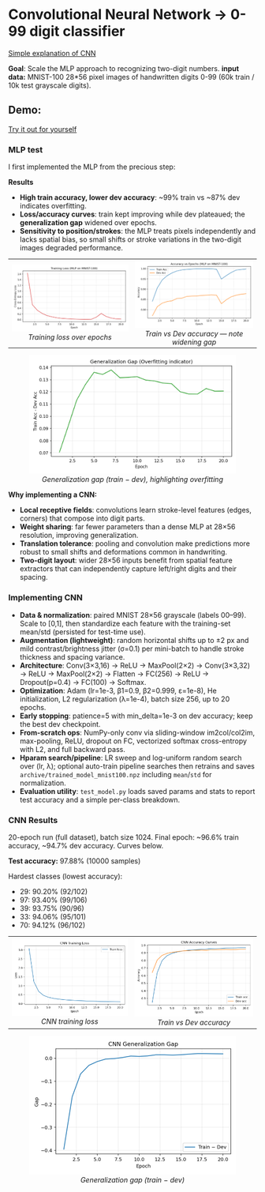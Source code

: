 # Convolutional Neural Network -> 0-99 digit classifier

[Simple explanation of CNN](https://www.youtube.com/watch?v=QzY57FaENXg)

**Goal**: Scale the MLP approach to recognizing two-digit numbers.
**input data:** MNIST-100 28*56 pixel images of handwritten digits 0-99 (60k train / 10k test grayscale digits).


## Demo: 
[Try it out for yourself](https://huggingface.co/spaces/Eli181927/0-99_Classification)




### MLP test
I first implemented the MLP from the precious step: 

**Results**
- **High train accuracy, lower dev accuracy**: ~99% train vs ~87% dev indicates overfitting.
- **Loss/accuracy curves**: train kept improving while dev plateaued; the **generalization gap** widened over epochs.
- **Sensitivity to position/strokes**: the MLP treats pixels independently and lacks spatial bias, so small shifts or stroke variations in the two-digit images degraded performance.

<table>
  <tr>
    <td align="center">
      <img src="assets/loss_curve.png" alt="Loss curve" width="420"/><br/>
      <em>Training loss over epochs</em>
    </td>
    <td align="center">
      <img src="assets/accuracy_curves.png" alt="Accuracy curves" width="420"/><br/>
      <em>Train vs Dev accuracy — note widening gap</em>
    </td>
  </tr>
  
</table>

<p align="center">
  <img src="assets/generalization_gap.png" alt="Generalization gap" width="420"/><br/>
  <em>Generalization gap (train − dev), highlighting overfitting</em>
</p>

**Why implementing a CNN:**

- **Local receptive fields**: convolutions learn stroke-level features (edges, corners) that compose into digit parts.
- **Weight sharing**: far fewer parameters than a dense MLP at 28×56 resolution, improving generalization.
- **Translation tolerance**: pooling and convolution make predictions more robust to small shifts and deformations common in handwriting.
- **Two-digit layout**: wider 28×56 inputs benefit from spatial feature extractors that can independently capture left/right digits and their spacing.

### Implementing CNN
- **Data & normalization**: paired MNIST 28×56 grayscale (labels 00–99). Scale to [0,1], then standardize each feature with the training-set mean/std (persisted for test-time use). 
- **Augmentation (lightweight)**: random horizontal shifts up to ±2 px and mild contrast/brightness jitter (σ=0.1) per mini-batch to handle stroke thickness and spacing variance.
- **Architecture**: Conv(3×3,16) → ReLU → MaxPool(2×2) → Conv(3×3,32) → ReLU → MaxPool(2×2) → Flatten → FC(256) → ReLU → Dropout(p=0.4) → FC(100) → Softmax.
- **Optimization**: Adam (lr=1e-3, β1=0.9, β2=0.999, ε=1e-8), He initialization, L2 regularization (λ=1e-4), batch size 256, up to 20 epochs.
- **Early stopping**: patience=5 with min_delta=1e-3 on dev accuracy; keep the best dev checkpoint.
- **From-scratch ops**: NumPy-only conv via sliding-window im2col/col2im, max-pooling, ReLU, dropout on FC, vectorized softmax cross-entropy with L2, and full backward pass.
- **Hparam search/pipeline**: LR sweep and log-uniform random search over (lr, λ); optional auto-train pipeline searches then retrains and saves `archive/trained_model_mnist100.npz` including `mean`/`std` for normalization.
- **Evaluation utility**: `test_model.py` loads saved params and stats to report test accuracy and a simple per-class breakdown.

### CNN Results
20-epoch run (full dataset), batch size 1024. Final epoch: ~96.6% train accuracy, ~94.7% dev accuracy. Curves below.

**Test accuracy:** 97.88% (10000 samples)

Hardest classes (lowest accuracy):
- 29: 90.20% (92/102)
- 97: 93.40% (99/106)
- 39: 93.75% (90/96)
- 33: 94.06% (95/101)
- 70: 94.12% (96/102)




<table>
  <tr>
    <td align="center">
      <img src="assets/CNN/loss.png" alt="CNN Loss curve" width="420"/><br/>
      <em>CNN training loss</em>
    </td>
    <td align="center">
      <img src="assets/CNN/accuracy.png" alt="CNN Accuracy curves" width="420"/><br/>
      <em>Train vs Dev accuracy </em>
    </td>
  </tr>
</table>

<p align="center">
  <img src="assets/CNN/gap.png" alt="CNN Generalization gap" width="420"/><br/>
  <em>Generalization gap (train − dev)</em>
</p>
